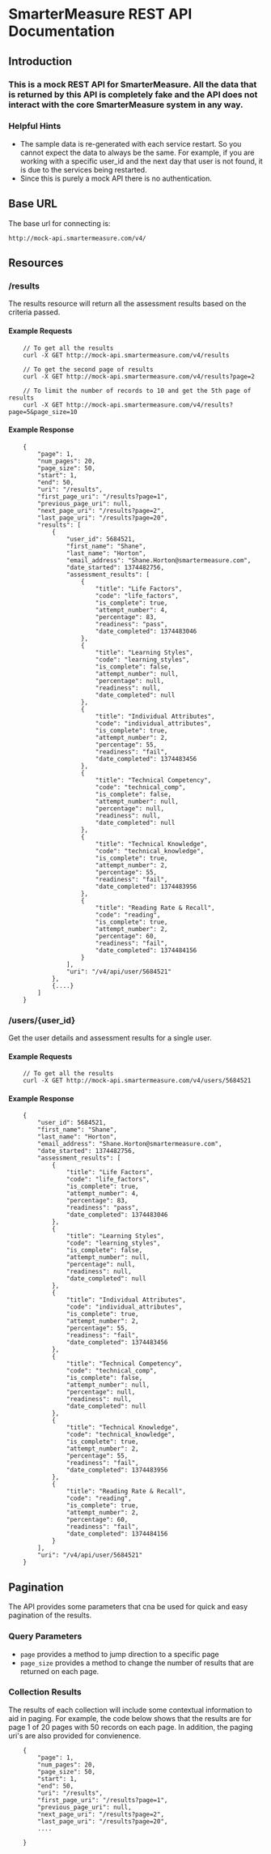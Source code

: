 # SmarterMeasure REST API Documentation

## Introduction

### This is a mock REST API for SmarterMeasure.  All the data that is returned by this API is completely fake and the API does not interact with the core SmarterMeasure system in any way.

### Helpful Hints

* The sample data is re-generated with each service restart.  So you cannot expect the data to always be the same.  For example, if you are working with a specific user_id and the next day that user is not found, it is due to the services being restarted.
* Since this is purely a mock API there is no authentication.

## Base URL

The base url for connecting is:

```http://mock-api.smartermeasure.com/v4/```

## Resources

### /results

The results resource will return all the assessment results based on the criteria passed.

#### Example Requests

```
	// To get all the results
	curl -X GET http://mock-api.smartermeasure.com/v4/results

	// To get the second page of results
	curl -X GET http://mock-api.smartermeasure.com/v4/results?page=2

	// To limit the number of records to 10 and get the 5th page of results
	curl -X GET http://mock-api.smartermeasure.com/v4/results?page=5&page_size=10

```

#### Example Response

```
	{
	    "page": 1,
	    "num_pages": 20,
	    "page_size": 50,
	    "start": 1,
	    "end": 50,
	    "uri": "/results",
	    "first_page_uri": "/results?page=1",
	    "previous_page_uri": null,
	    "next_page_uri": "/results?page=2",
	    "last_page_uri": "/results?page=20",
	    "results": [
	        {
	            "user_id": 5684521,
	            "first_name": "Shane",
	            "last_name": "Horton",
	            "email_address": "Shane.Horton@smartermeasure.com",
	            "date_started": 1374482756,
	            "assessment_results": [
	                {
	                    "title": "Life Factors",
	                    "code": "life_factors",
	                    "is_complete": true,
	                    "attempt_number": 4,
	                    "percentage": 83,
	                    "readiness": "pass",
	                    "date_completed": 1374483046
	                },
	                {
	                    "title": "Learning Styles",
	                    "code": "learning_styles",
	                    "is_complete": false,
	                    "attempt_number": null,
	                    "percentage": null,
	                    "readiness": null,
	                    "date_completed": null
	                },
	                {
	                    "title": "Individual Attributes",
	                    "code": "individual_attributes",
	                    "is_complete": true,
	                    "attempt_number": 2,
	                    "percentage": 55,
	                    "readiness": "fail",
	                    "date_completed": 1374483456
	                },
	                {
	                    "title": "Technical Competency",
	                    "code": "technical_comp",
	                    "is_complete": false,
	                    "attempt_number": null,
	                    "percentage": null,
	                    "readiness": null,
	                    "date_completed": null
	                },
	                {
	                    "title": "Technical Knowledge",
	                    "code": "technical_knowledge",
	                    "is_complete": true,
	                    "attempt_number": 2,
	                    "percentage": 55,
	                    "readiness": "fail",
	                    "date_completed": 1374483956
	                },
	                {
	                    "title": "Reading Rate & Recall",
	                    "code": "reading",
	                    "is_complete": true,
	                    "attempt_number": 2,
	                    "percentage": 60,
	                    "readiness": "fail",
	                    "date_completed": 1374484156
	                }
	            ],
	            "uri": "/v4/api/user/5684521"
	        },
	        {....}
	    ]
	}

```

### /users/{user_id}

Get the user details and assessment results for a single user.


#### Example Requests

```
	// To get all the results
	curl -X GET http://mock-api.smartermeasure.com/v4/users/5684521
```

#### Example Response

```
	{
	    "user_id": 5684521,
	    "first_name": "Shane",
	    "last_name": "Horton",
	    "email_address": "Shane.Horton@smartermeasure.com",
	    "date_started": 1374482756,
	    "assessment_results": [
	        {
	            "title": "Life Factors",
	            "code": "life_factors",
	            "is_complete": true,
	            "attempt_number": 4,
	            "percentage": 83,
	            "readiness": "pass",
	            "date_completed": 1374483046
	        },
	        {
	            "title": "Learning Styles",
	            "code": "learning_styles",
	            "is_complete": false,
	            "attempt_number": null,
	            "percentage": null,
	            "readiness": null,
	            "date_completed": null
	        },
	        {
	            "title": "Individual Attributes",
	            "code": "individual_attributes",
	            "is_complete": true,
	            "attempt_number": 2,
	            "percentage": 55,
	            "readiness": "fail",
	            "date_completed": 1374483456
	        },
	        {
	            "title": "Technical Competency",
	            "code": "technical_comp",
	            "is_complete": false,
	            "attempt_number": null,
	            "percentage": null,
	            "readiness": null,
	            "date_completed": null
	        },
	        {
	            "title": "Technical Knowledge",
	            "code": "technical_knowledge",
	            "is_complete": true,
	            "attempt_number": 2,
	            "percentage": 55,
	            "readiness": "fail",
	            "date_completed": 1374483956
	        },
	        {
	            "title": "Reading Rate & Recall",
	            "code": "reading",
	            "is_complete": true,
	            "attempt_number": 2,
	            "percentage": 60,
	            "readiness": "fail",
	            "date_completed": 1374484156
	        }
	    ],
	    "uri": "/v4/api/user/5684521"
	}
```

## Pagination

The API provides some parameters that cna be used for quick and easy pagination of the results.

### Query Parameters

* ```page``` provides a method to jump direction to a specific page
* ```page_size``` provides a method to change the number of results that are returned on each page.

### Collection Results

The results of each collection will include some contextual information to aid in paging.  For example, the code below shows that the results are for page 1 of 20 pages with 50 records on each page.  In addition, the paging uri's are also provided for convienence.

```
	{
	    "page": 1,
	    "num_pages": 20,
	    "page_size": 50,
	    "start": 1,
	    "end": 50,
	    "uri": "/results",
	    "first_page_uri": "/results?page=1",
	    "previous_page_uri": null,
	    "next_page_uri": "/results?page=2",
	    "last_page_uri": "/results?page=20",
		....
		
	}    
```



